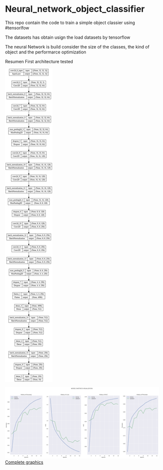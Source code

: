 # Neural_network_object_classifier
This repo contain  the code to train a simple object classier using #tensorlfow

The datasets has obtain usign the load datasets by tensorflow

The neural Network is build consider the size of the classes, the kind of object and the performarce optimization


Resumen First architecture tested 

![](docs/arc_1.png)

![](docs/first_result.jpg)
[Complete graphics](https://tensorboard.dev/experiment/82Hg4m0YQ1uMWkw69qSv6w/#scalars)
